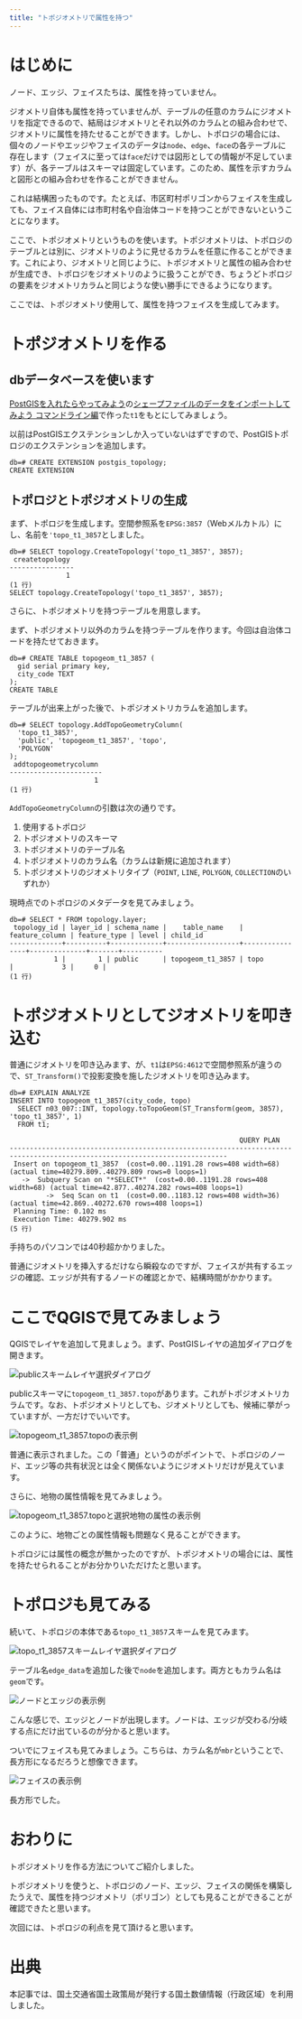 ```yaml
---
title: "トポジオメトリで属性を持つ"
---
```


# はじめに

ノード、エッジ、フェイスたちは、属性を持っていません。

ジオメトリ自体も属性を持っていませんが、テーブルの任意のカラムにジオメトリを指定できるので、結局はジオメトリとそれ以外のカラムとの組み合わせで、ジオメトリに属性を持たせることができます。しかし、トポロジの場合には、個々のノードやエッジやフェイスのデータは``node``、``edge``、``face``の各テーブルに存在します（フェイスに至っては``face``だけでは図形としての情報が不足しています）が、各テーブルはスキーマは固定しています。このため、属性を示すカラムと図形との組み合わせを作ることができません。

これは結構困ったものです。たとえば、市区町村ポリゴンからフェイスを生成しても、フェイス自体には市町村名や自治体コードを持つことができないということになります。

ここで、トポジオメトリというものを使います。トポジオメトリは、トポロジのテーブルとは別に、ジオメトリのように見せるカラムを任意に作ることができます。これにより、ジオメトリと同じように、トポジオメトリと属性の組み合わせが生成でき、トポロジをジオメトリのように扱うことができ、ちょうどトポロジの要素をジオメトリカラムと同じような使い勝手にできるようになります。

ここでは、トポジオメトリ使用して、属性を持つフェイスを生成してみます。

# トポジオメトリを作る

## dbデータベースを使います

[PostGISを入れたらやってみよう](../../b1de0a18073af70946e0)の[シェープファイルのデータをインポートしてみよう コマンドライン編](../../b1de0a18073af70946e0/viewer/import-cli)で作った``t1``をもとにしてみましょう。

以前はPostGISエクステンションしか入っていないはずですので、PostGISトポロジのエクステンションを追加します。

```
db=# CREATE EXTENSION postgis_topology;
CREATE EXTENSION
```

## トポロジとトポジオメトリの生成

まず、トポロジを生成します。空間参照系を``EPSG:3857``（Webメルカトル）にし、名前を``'topo_t1_3857``としました。

```
db=# SELECT topology.CreateTopology('topo_t1_3857', 3857);
 createtopology
----------------
              1
(1 行)
SELECT topology.CreateTopology('topo_t1_3857', 3857);
```

さらに、トポジオメトリを持つテーブルを用意します。

まず、トポジオメトリ以外のカラムを持つテーブルを作ります。今回は自治体コードを持たせておきます。

```
db=# CREATE TABLE topogeom_t1_3857 (
  gid serial primary key,
  city_code TEXT
);
CREATE TABLE
```

テーブルが出来上がった後で、トポジオメトリカラムを追加します。

```
db=# SELECT topology.AddTopoGeometryColumn(
  'topo_t1_3857',
  'public', 'topogeom_t1_3857', 'topo',
  'POLYGON'
);
 addtopogeometrycolumn
-----------------------
                     1
(1 行)
```

``AddTopoGeometryColumn``の引数は次の通りです。

1. 使用するトポロジ
2. トポジオメトリのスキーマ
3. トポジオメトリのテーブル名
4. トポジオメトリのカラム名（カラムは新規に追加されます）
5. トポジオメトリのジオメトリタイプ（``POINT``, ``LINE``, ``POLYGON``, ``COLLECTION``のいずれか）


現時点でのトポロジのメタデータを見てみましょう。

```
db=# SELECT * FROM topology.layer;
 topology_id | layer_id | schema_name |    table_name    | feature_column | feature_type | level | child_id
-------------+----------+-------------+------------------+----------------+--------------+-------+----------
           1 |        1 | public      | topogeom_t1_3857 | topo           |            3 |     0 |
(1 行)
```

# トポジオメトリとしてジオメトリを叩き込む


普通にジオメトリを叩き込みます、が、``t1``は``EPSG:4612``で空間参照系が違うので、``ST_Transform()``で投影変換を施したジオメトリを叩き込みます。

```
db=# EXPLAIN ANALYZE
INSERT INTO topogeom_t1_3857(city_code, topo)
  SELECT n03_007::INT, topology.toTopoGeom(ST_Transform(geom, 3857), 'topo_t1_3857', 1)
  FROM t1;

                                                         QUERY PLAN                                                     
----------------------------------------------------------------------------------------------------------------------------
 Insert on topogeom_t1_3857  (cost=0.00..1191.28 rows=408 width=68) (actual time=40279.809..40279.809 rows=0 loops=1)
   ->  Subquery Scan on "*SELECT*"  (cost=0.00..1191.28 rows=408 width=68) (actual time=42.877..40274.282 rows=408 loops=1)
         ->  Seq Scan on t1  (cost=0.00..1183.12 rows=408 width=36) (actual time=42.869..40272.670 rows=408 loops=1)
 Planning Time: 0.102 ms
 Execution Time: 40279.902 ms
(5 行)
```

手持ちのパソコンでは40秒超かかりました。

普通にジオメトリを挿入するだけなら瞬殺なのですが、フェイスが共有するエッジの確認、エッジが共有するノードの確認とかで、結構時間がかかります。

# ここでQGISで見てみましょう

QGISでレイヤを追加して見ましょう。まず、PostGISレイヤの追加ダイアログを開きます。

![publicスキームレイヤ選択ダイアログ](https://raw.githubusercontent.com/boiledorange73/zenn-content/main/books-images/pgis-topology-beginner/topogeom/01-layerdialog.png)

publicスキーマに``topogeom_t1_3857.topo``があります。これがトポジオメトリカラムです。なお、トポジオメトリとしても、ジオメトリとしても、候補に挙がっていますが、一方だけでいいです。

![topogeom_t1_3857.topoの表示例](https://raw.githubusercontent.com/boiledorange73/zenn-content/main/books-images/pgis-topology-beginner/topogeom/02-topo.png)

普通に表示されました。この「普通」というのがポイントで、トポロジのノード、エッジ等の共有状況とは全く関係ないようにジオメトリだけが見えています。

さらに、地物の属性情報を見てみましょう。

![topogeom_t1_3857.topoと選択地物の属性の表示例](https://raw.githubusercontent.com/boiledorange73/zenn-content/main/books-images/pgis-topology-beginner/topogeom/03-attr.png)

このように、地物ごとの属性情報も問題なく見ることができます。

トポロジには属性の概念が無かったのですが、トポジオメトリの場合には、属性を持たせられることがお分かりいただけたと思います。

# トポロジも見てみる

続いて、トポロジの本体である``topo_t1_3857``スキームを見てみます。

![topo_t1_3857スキームレイヤ選択ダイアログ](https://raw.githubusercontent.com/boiledorange73/zenn-content/main/books-images/pgis-topology-beginner/topogeom/04-layerdialog-topology.png)

テーブル名``edge_data``を追加した後で``node``を追加します。両方ともカラム名は``geom``です。

![ノードとエッジの表示例](https://raw.githubusercontent.com/boiledorange73/zenn-content/main/books-images/pgis-topology-beginner/topogeom/05-node_edge.png)

こんな感じで、エッジとノードが出現します。ノードは、エッジが交わる/分岐する点にだけ出ているのが分かると思います。

ついでにフェイスも見てみましょう。こちらは、カラム名が``mbr``ということで、長方形になるだろうと想像できます。

![フェイスの表示例](https://raw.githubusercontent.com/boiledorange73/zenn-content/main/books-images/pgis-topology-beginner/topogeom/06-face.png)

長方形でした。

# おわりに

トポジオメトリを作る方法についてご紹介しました。

トポジオメトリを使うと、トポロジのノード、エッジ、フェイスの関係を構築したうえで、属性を持つジオメトリ（ポリゴン）としても見ることができることが確認できたと思います。

次回には、トポロジの利点を見て頂けると思います。


# 出典
本記事では、国土交通省国土政策局が発行する国土数値情報（行政区域）を利用しました。


